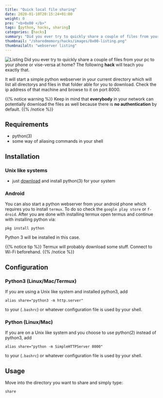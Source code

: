 ```yaml
---
title: "Quick local file sharing"
date: 2020-01-10T20:15:24+01:00
weight: 0
pre: "<b>0x00 </b>"
tags: [python, hacks, sharing]
categories: [hacks]
summary: "Did you ever try to quickly share a couple of files from your pc to your phone or vise-versa at home? The following **hack** will teach you exactly that."
thumbnail: "/sharedmemory/hacks/images/0x00-listing.png"
thumbnailalt: "webserver listing"
---
```


![Listing](/sharedmemory/hacks/images/0x00-listing.png)
Did you ever try to quickly share a couple of files from your pc to your phone or vise-versa at home? The following **hack** will teach you exactly that.

It will start a simple python webserver in your current directory which will list all directorys and files in that folder able for you to download. Check the ip address of that machine and browse to it on port 8000.

{{% notice warning %}}
Keep in mind that **everybody** in your network can potentially download the files as well because there is **no authentication** by default.
{{% /notice %}}

## Requirements

- python(3)
- some way of aliasing commands in your shell

## Installation

### Unix like systems

- just [download](https://www.python.org/downloads/) and install python(3) for your system

### Android

You can also start a python webserver from your android phone which requires you to install `termux`.
To do so check the `google play store` or `f-droid`. After you are done with installing termux open termus and continue with installing python via:

```
pkg install python
```

Python 3 will be installed in this case.

{{% notice tip %}}
Termux will probably download some stuff. Connect to Wi-Fi beforehand.
{{% /notice %}}

## Configuration

### Python3 (Linux/Mac/Termux)

If you are using a Unix like system and installed python3, add

```
alias share="python3 -m http.server"
```

to your (`.bashrc`) or whatever configuration file is used by your shell.

### Python (Linux/Mac)

If you are on a Unix like system and you choose to use python(2) instead of python3, add

```
alias share="python -m SimpleHTTPServer 8000"
```

to your (`.bashrc`) or whatever configuration file is used by your shell.


## Usage

Move into the directory you want to share and simply type:

```
share
```
